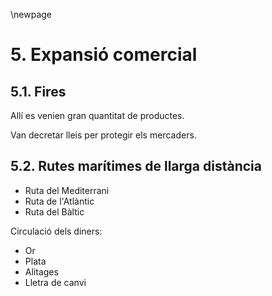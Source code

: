 \newpage

# 5. Expansió comercial #

## 5.1. Fires ##

Allí es venien gran quantitat de productes.

Van decretar lleis per protegir els mercaders.

## 5.2. Rutes marítimes de llarga distància ##

- Ruta del Mediterrani
- Ruta de l'Atlàntic
- Ruta del Bàltic

Circulació dels diners:

- Or
- Plata
- Alitages
- Lletra de canvi


